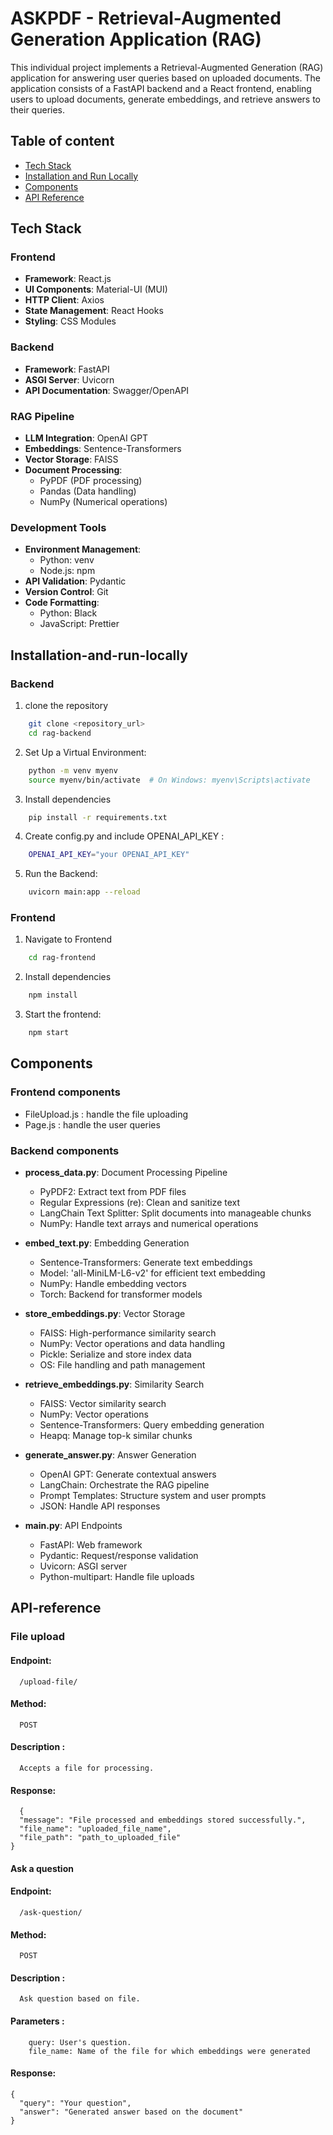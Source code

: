 # ASKPDF - Retrieval-Augmented Generation Application (RAG)

This individual project implements a Retrieval-Augmented Generation (RAG) application for answering user queries based on uploaded documents. The application consists of a FastAPI backend and a React frontend, enabling users to upload documents, generate embeddings, and retrieve answers to their queries.

## Table of content

- [Tech Stack](#tech-stack)
- [Installation and Run Locally](#installation-and-run-locally)
- [Components](#components)
- [API Reference](#API-reference)

## Tech Stack

### Frontend
- **Framework**: React.js
- **UI Components**: Material-UI (MUI)
- **HTTP Client**: Axios
- **State Management**: React Hooks
- **Styling**: CSS Modules

### Backend
- **Framework**: FastAPI
- **ASGI Server**: Uvicorn
- **API Documentation**: Swagger/OpenAPI

### RAG Pipeline
- **LLM Integration**: OpenAI GPT
- **Embeddings**: Sentence-Transformers
- **Vector Storage**: FAISS
- **Document Processing**: 
  - PyPDF (PDF processing)
  - Pandas (Data handling)
  - NumPy (Numerical operations)

### Development Tools
- **Environment Management**: 
  - Python: venv
  - Node.js: npm
- **API Validation**: Pydantic
- **Version Control**: Git
- **Code Formatting**: 
  - Python: Black
  - JavaScript: Prettier

## Installation-and-run-locally

### Backend

1. clone the repository
```bash
    git clone <repository_url>
    cd rag-backend
```
2. Set Up a Virtual Environment:
```bash
    python -m venv myenv
    source myenv/bin/activate  # On Windows: myenv\Scripts\activate
```
3. Install dependencies
```bash
    pip install -r requirements.txt
``` 
4. Create config.py and include OPENAI_API_KEY : 
```bash
    OPENAI_API_KEY="your OPENAI_API_KEY"
```
5.   Run the Backend: 
```bash
    uvicorn main:app --reload
```

### Frontend

1. Navigate to Frontend
```bash
    cd rag-frontend
```
2. Install dependencies
```bash
    npm install
```
3. Start the frontend:
```bash
    npm start
```
## Components

### Frontend components

- FileUpload.js : handle the file uploading
- Page.js : handle the user queries

### Backend components

- **process_data.py**: Document Processing Pipeline
  - PyPDF2: Extract text from PDF files
  - Regular Expressions (re): Clean and sanitize text
  - LangChain Text Splitter: Split documents into manageable chunks
  - NumPy: Handle text arrays and numerical operations

- **embed_text.py**: Embedding Generation
  - Sentence-Transformers: Generate text embeddings
  - Model: 'all-MiniLM-L6-v2' for efficient text embedding
  - NumPy: Handle embedding vectors
  - Torch: Backend for transformer models

- **store_embeddings.py**: Vector Storage
  - FAISS: High-performance similarity search
  - NumPy: Vector operations and data handling
  - Pickle: Serialize and store index data
  - OS: File handling and path management

- **retrieve_embeddings.py**: Similarity Search
  - FAISS: Vector similarity search
  - NumPy: Vector operations
  - Sentence-Transformers: Query embedding generation
  - Heapq: Manage top-k similar chunks

- **generate_answer.py**: Answer Generation
  - OpenAI GPT: Generate contextual answers
  - LangChain: Orchestrate the RAG pipeline
  - Prompt Templates: Structure system and user prompts
  - JSON: Handle API responses

- **main.py**: API Endpoints
  - FastAPI: Web framework
  - Pydantic: Request/response validation
  - Uvicorn: ASGI server
  - Python-multipart: Handle file uploads

## API-reference

### File upload

#### Endpoint: 
```http
  /upload-file/
```
#### Method:
```http
  POST
```
#### Description : 
```http
  Accepts a file for processing.
```
#### Response:
```http
  {
  "message": "File processed and embeddings stored successfully.",
  "file_name": "uploaded_file_name",
  "file_path": "path_to_uploaded_file"
}
```

#### Ask a question

#### Endpoint: 
```http
  /ask-question/
```
#### Method:
```http
  POST
```
#### Description : 
```http
  Ask question based on file.
```
#### Parameters : 
```http
    query: User's question.
    file_name: Name of the file for which embeddings were generated
```
#### Response:
```http
{
  "query": "Your question",
  "answer": "Generated answer based on the document"
}
```



